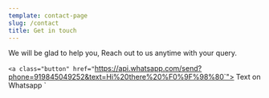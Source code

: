 ```yaml
---
template: contact-page
slug: /contact
title: Get in touch
---
```

We will be glad to help you, Reach out to us anytime with your query.

`<a class="button" href="`https://api.whatsapp.com/send?phone=919845049252&text=Hi%20there%20%F0%9F%98%80`"> Text on Whatsapp </a>`